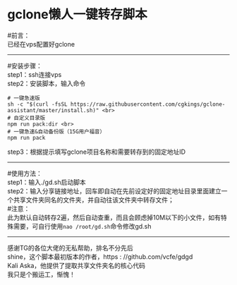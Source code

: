 # gclone懒人一键转存脚本

#前言：<br>
已经在vps配置好gclone<hr />
#安装步骤：<br>
step1：ssh连接vps<br>
step2：安装脚本，输入命令<br>
```
# 一键急速版
sh -c "$(curl -fsSL https://raw.githubusercontent.com/cgkings/gclone-assistant/master/install.sh)" <br>
# 自定义目录版
npm run pack:dir <br>
# 一键急速&自动备份版（15G用户福音）
npm run pack
```
step3：根据提示填写gclone项目名称和需要转存到的固定地址ID<hr />
#使用方法：<br>
step1：输入./gd.sh启动脚本<br>
step2：输入分享链接地址，回车即自动在先前设定好的固定地址目录里面建立一个共享文件夹同名的文件夹，并自动往该文件夹中转存文件；<br>
#注意：<br>
此为默认自动转存2遍，然后自动查重，而且会顾虑掉10M以下的小文件，如有特殊需要，可自行使用`nao /root/gd.sh`命令修改gd.sh<br>
<hr />
感谢TG的各位大佬的无私帮助，排名不分先后<br>
shine，这个脚本最初版本的作者，https : //github.com/vcfe/gdgd<br>
Kali Aska，他提供了提取共享文件夹名的核心代码<br>
我只是个搬运工，惭愧！
